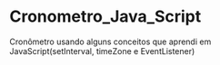# Cronometro_Java_Script
Cronômetro usando alguns conceitos que aprendi em JavaScript(setInterval, timeZone e EventListener)
